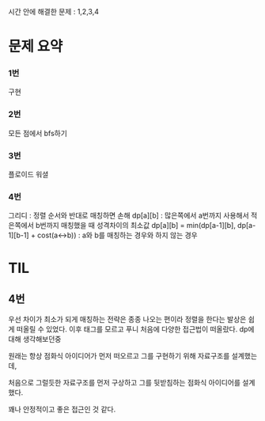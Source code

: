 시간 안에 해결한 문제 : 1,2,3,4

# 문제 요약

### 1번

구현

### 2번

모든 점에서 bfs하기

### 3번

플로이드 워셜

### 4번

그리디 : 정렬 순서와 반대로 매칭하면 손해
dp[a][b] : 많은쪽에서 a번까지 사용해서 적은쪽에서 b번까지 매칭했을 때 성격차이의 최소값
dp[a][b] = min(dp[a-1][b], dp[a-1][b-1] + cost(a<->b))  : a와 b를 매칭하는 경우와 하지 않는 경우

# TIL

## 4번

우선 차이가 최소가 되게 매칭하는 전략은 종종 나오는 편이라 정렬을 한다는 발상은 쉽게 떠올릴 수 있었다. 이후 태그를 모르고 푸니 처음에 다양한 접근법이 떠올랐다. dp에 대해 생각해보던중

원래는 항상 점화식 아이디어가 먼저 떠오르고 그를 구현하기 위해 자료구조를 설계했는데,

처음으로 그럴듯한 자료구조를 먼저 구상하고 그를 뒷받침하는 점화식 아이디어를 설계했다. 

꽤나 안정적이고 좋은 접근인 것 같다.